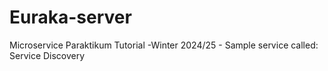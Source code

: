 # Euraka-server
Microservice Paraktikum Tutorial -Winter 2024/25 - Sample service called: Service Discovery
